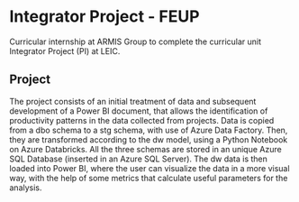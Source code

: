 # Integrator Project - FEUP

Curricular internship at ARMIS Group to complete the curricular unit Integrator Project (PI) at LEIC.

## Project

The project consists of an initial treatment of data and subsequent development of a Power BI document, that allows the identification of productivity patterns in the data collected from projects. Data is copied from a dbo schema to a stg schema, with use of Azure Data Factory. Then, they are transformed according to the dw model, using a Python Notebook on Azure Databricks. All the three schemas are stored in an unique Azure SQL Database (inserted in an Azure SQL Server). The dw data is then loaded into Power BI, where the user can visualize the data in a more visual way, with the help of some metrics that calculate useful parameters for the analysis.